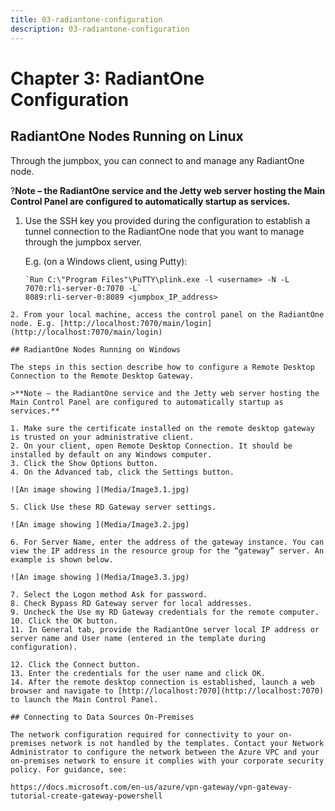 ```yaml
---
title: 03-radiantone-configuration
description: 03-radiantone-configuration
---
```

         
# Chapter 3: RadiantOne Configuration

## RadiantOne Nodes Running on Linux

Through the jumpbox, you can connect to and manage any RadiantOne node.

?**Note – the RadiantOne service and the Jetty web server hosting the Main Control Panel are configured to automatically startup as services.**

1. Use the SSH key you provided during the configuration to establish a tunnel connection to the RadiantOne node that you want to manage through the jumpbox server.

    E.g. (on a Windows client, using Putty):
    ```
    `Run C:\"Program Files"\PuTTY\plink.exe -l <username> -N -L 7070:rli-server-0:7070 -L`
    8089:rli-server-0:8089 <jumpbox_IP_address>
```
2. From your local machine, access the control panel on the RadiantOne node. E.g. [http://localhost:7070/main/login](http://localhost:7070/main/login)

## RadiantOne Nodes Running on Windows

The steps in this section describe how to configure a Remote Desktop Connection to the Remote Desktop Gateway.

>**Note – the RadiantOne service and the Jetty web server hosting the Main Control Panel are configured to automatically startup as services.**

1. Make sure the certificate installed on the remote desktop gateway is trusted on your administrative client.
2. On your client, open Remote Desktop Connection. It should be installed by default on any Windows computer.
3. Click the Show Options button.
4. On the Advanced tab, click the Settings button.

![An image showing ](Media/Image3.1.jpg)

5. Click Use these RD Gateway server settings.

![An image showing ](Media/Image3.2.jpg)

6. For Server Name, enter the address of the gateway instance. You can view the IP address in the resource group for the “gateway” server. An example is shown below.

![An image showing ](Media/Image3.3.jpg)

7. Select the Logon method Ask for password.
8. Check Bypass RD Gateway server for local addresses.
9. Uncheck the Use my RD Gateway credentials for the remote computer.
10. Click the OK button.
11. In General tab, provide the RadiantOne server local IP address or server name and User name (entered in the template during configuration).

12. Click the Connect button.
13. Enter the credentials for the user name and click OK.
14. After the remote desktop connection is established, launch a web browser and navigate to [http://localhost:7070](http://localhost:7070) to launch the Main Control Panel.

## Connecting to Data Sources On-Premises

The network configuration required for connectivity to your on-premises network is not handled by the templates. Contact your Network Administrator to configure the network between the Azure VPC and your on-premises network to ensure it complies with your corporate security policy. For guidance, see:

https://docs.microsoft.com/en-us/azure/vpn-gateway/vpn-gateway-tutorial-create-gateway-powershell
